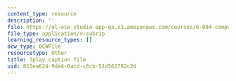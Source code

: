 ```yaml
---
content_type: resource
description: ''
file: https://ol-ocw-studio-app-qa.s3.amazonaws.com/courses/6-004-computation-structures-spring-2017/815ea6249da40acdc6cb51d561782c2d_Ht_tyuAWmpM.srt
file_type: application/x-subrip
learning_resource_types: []
ocw_type: OCWFile
resourcetype: Other
title: 3play caption file
uid: 815ea624-9da4-0acd-c6cb-51d561782c2d
---
```

